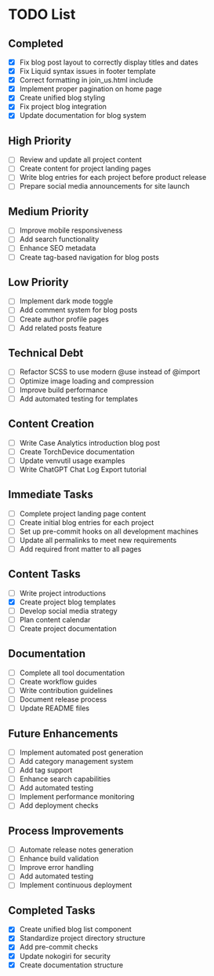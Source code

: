 # TODO List

## Completed
- [x] Fix blog post layout to correctly display titles and dates
- [x] Fix Liquid syntax issues in footer template
- [x] Correct formatting in join_us.html include
- [x] Implement proper pagination on home page
- [x] Create unified blog styling
- [x] Fix project blog integration
- [x] Update documentation for blog system

## High Priority
- [ ] Review and update all project content
- [ ] Create content for project landing pages
- [ ] Write blog entries for each project before product release
- [ ] Prepare social media announcements for site launch

## Medium Priority
- [ ] Improve mobile responsiveness
- [ ] Add search functionality
- [ ] Enhance SEO metadata
- [ ] Create tag-based navigation for blog posts

## Low Priority
- [ ] Implement dark mode toggle
- [ ] Add comment system for blog posts
- [ ] Create author profile pages
- [ ] Add related posts feature

## Technical Debt
- [ ] Refactor SCSS to use modern @use instead of @import
- [ ] Optimize image loading and compression
- [ ] Improve build performance
- [ ] Add automated testing for templates

## Content Creation
- [ ] Write Case Analytics introduction blog post
- [ ] Create TorchDevice documentation
- [ ] Update venvutil usage examples
- [ ] Write ChatGPT Chat Log Export tutorial

## Immediate Tasks
- [ ] Complete project landing page content
- [ ] Create initial blog entries for each project
- [ ] Set up pre-commit hooks on all development machines
- [ ] Update all permalinks to meet new requirements
- [ ] Add required front matter to all pages

## Content Tasks
- [ ] Write project introductions
- [x] Create project blog templates
- [ ] Develop social media strategy
- [ ] Plan content calendar
- [ ] Create project documentation

## Documentation
- [ ] Complete all tool documentation
- [ ] Create workflow guides
- [ ] Write contribution guidelines
- [ ] Document release process
- [ ] Update README files

## Future Enhancements
- [ ] Implement automated post generation
- [ ] Add category management system
- [ ] Add tag support
- [ ] Enhance search capabilities
- [ ] Add automated testing
- [ ] Implement performance monitoring
- [ ] Add deployment checks

## Process Improvements
- [ ] Automate release notes generation
- [ ] Enhance build validation
- [ ] Improve error handling
- [ ] Add automated testing
- [ ] Implement continuous deployment

## Completed Tasks
- [x] Create unified blog list component
- [x] Standardize project directory structure
- [x] Add pre-commit checks
- [x] Update nokogiri for security
- [x] Create documentation structure 